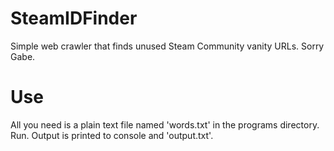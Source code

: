 # SteamIDFinder
Simple web crawler that finds unused Steam Community vanity URLs. Sorry Gabe.

# Use
All you need is a plain text file named 'words.txt' in the programs directory. Run. Output is printed to console and 'output.txt'.
